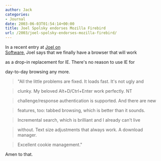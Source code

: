 ```yaml
---
author: Jack
categories:
- Journal
date: 2003-06-03T01:54:14+00:00
title: Joel Spolsky endorses Mozilla Firebird
url: /2003/joel-spolsky-endorses-mozilla-firebird/
---
```


In a recent entry at [Joel on  
Software][1], Joel says that we finally have a browser that will work
  

  
as a drop-in replacement for IE. There's no reason to use IE for
  

  
day-to-day browsing any more.
  


> "All the little problems are fixed. It loads fast. It's not ugly and
  
> 
  
> clunky. My beloved Alt+D/Ctrl+Enter work perfectly. NT
  
> 
  
> challenge/response authentication is supported. And there are new
  
> 
  
> features, too: tabbed browsing, which is better than it sounds.
  
> 
  
> Incremental search, which is brilliant and I already can't live
  
> 
  
> without. Text size adjustments that always work. A download manager.
  
> 
  
> Excellent cookie management."

Amen to that.

 [1]: http://www.joelonsoftware.com/news/20030601.html